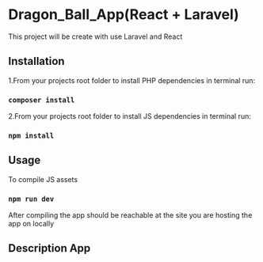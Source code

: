 ﻿<h1>Dragon_Ball_App(React + Laravel)</h1>
<p>This project will be create with use Laravel and React</p>
<h2>Installation</h2>
<p>1.From your projects root folder to install PHP dependencies in terminal run:</p>
<h3>
	<code>composer install</code>
</h3>
<p>2.From your projects root folder to install JS dependencies in terminal run:</p>
<h3>
	<code>npm install</code>
</h3>
<h2>Usage</h2>
<p>To compile JS assets</p>
<h3>
	<code>npm run dev</code>
</h3>
<p>After compiling the app should be reachable at the site you are hosting the app on locally</p>
<h2>Description App</h2>
